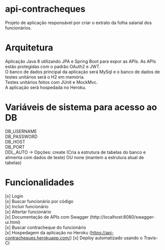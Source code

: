 # api-contracheques
Projeto de aplicação responsável por criar o extrato da folha salarial dos funcionários.

# Arquitetura
Aplicação Java 8 utilizando JPA e Spring Boot para expor as APIs. As APIs estão protegidas com o padrão OAuth2 e JWT.     
O banco de dados principal da aplicação será MySql e o banco de dados de testes unitários será o H2 em memória.   
Testes unitários feitos com JUnit e MockMvc.   
A aplicação será hospedada no Heroku.  
# Variáveis de sistema para acesso ao DB
DB_USERNAME  
DB_PASSWORD  
DB_HOST  
DB_PORT  
DDL_AUTO -> Opções: create (Cria a estrutura de tabelas do banco e alimenta com dados de teste) OU none (mantem a estrutura atual de tabelas)  
# Funcionalidades
[x] Login  
[x] Buscar funcionário por código  
[x] Incluir funcionário  
[x] Altertar funcionário  
[x] Documentação de APIs com Swagger (http://localhost:8080/swagger-ui.html)  
[x] Buscar contracheque do funcionário  
[x] Hospedagem da aplicação no Heroku (https://api-contracheques.herokuapp.com/)
[x] Deploy automatizado usando o Travis-CI

